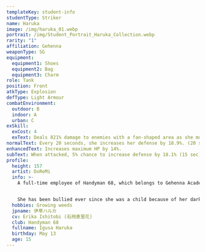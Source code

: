 ```yaml
---
templateKey: student-info
studentType: Striker
name: Haruka
image: /img/haruka_01.webp
portrait: /img/Student_Portrait_Haruka_Collection.webp
rarity: "1"
affiliation: Gehenna
weaponType: SG
equipment:
  equipment1: Shoes
  equipment2: Bag
  equipment3: Charm
role: Tank
position: Front
atkType: Explosion
defType: Light Armour
combatEnvironment:
  outdoor: B
  indoor: A
  urban: C
exSkill:
  exCost: 4
  exText: Deals 821% damage to enemies with a fan-shaped area as she moves forward.
normalText: Every 20 seconds, she increases her defense by 18.9%. (20 sec)
enhancedText: Increases maximum HP by 14%.
subText: When attacked, 5% chance to increase defense by 18.1% (15 sec) (CD 10 sec).
profile:
  height: 157
  artist: DoReMi
  info: >-
    A full-time employee of Handyman 68, which belongs to Gehenna Academy.


    She has been bullied ever since she was a child because of her dark and gloomy personality, but recently, thanks to Aru, she has been able to escape from the bullies. Since then, she has been working as the youngest of the 68 Handymen. She is shy and has low self-esteem, but her ideas may be the scariest of all the handymen?
  hobbies: Growing weeds
  jpname: 伊草ハルカ
  cv: Erika Ishitobi (石飛恵里花)
  club: Handyman 68
  fullname: Igusa Haruka
  birthday: May 13
  age: 15
---
```

